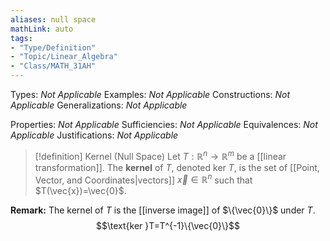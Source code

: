 ```yaml
---
aliases: null space
mathLink: auto
tags:
- "Type/Definition"
- "Topic/Linear_Algebra"
- "Class/MATH_31AH"
---
```

Types: <i>Not Applicable</i>
Examples: <i>Not Applicable</i>
Constructions: <i>Not Applicable</i>
Generalizations: <i>Not Applicable</i>

Properties: <i>Not Applicable</i>
Sufficiencies: <i>Not Applicable</i>
Equivalences: <i>Not Applicable</i>
Justifications: <i>Not Applicable</i>

> [!definition] Kernel (Null Space)
> Let $T:\mathbb{R}^n\to\mathbb{R}^m$ be a [[linear transformation]]. The **kernel** of $T$, denoted $\text{ker }T$, is the set of [[Point, Vector, and Coordinates|vectors]] $\vec{x}\in\mathbb{R}^n$ such that $T(\vec{x})=\vec{0}$.  

**Remark:** The kernel of $T$ is the [[inverse image]] of $\{\vec{0}\}$ under $T$.
$$\text{ker }T=T^{-1}\{\vec{0}\}$$
